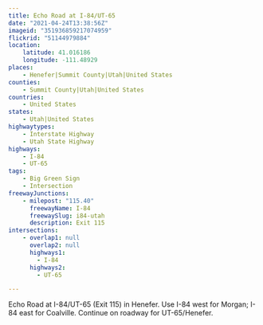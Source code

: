 ```yaml
---
title: Echo Road at I-84/UT-65
date: "2021-04-24T13:38:56Z"
imageid: "351936859217074959"
flickrid: "51144979884"
location:
    latitude: 41.016186
    longitude: -111.48929
places:
    - Henefer|Summit County|Utah|United States
counties:
    - Summit County|Utah|United States
countries:
    - United States
states:
    - Utah|United States
highwaytypes:
    - Interstate Highway
    - Utah State Highway
highways:
    - I-84
    - UT-65
tags:
    - Big Green Sign
    - Intersection
freewayJunctions:
    - milepost: "115.40"
      freewayName: I-84
      freewaySlug: i84-utah
      description: Exit 115
intersections:
    - overlap1: null
      overlap2: null
      highways1:
        - I-84
      highways2:
        - UT-65

---
```

Echo Road at I-84/UT-65 (Exit 115) in Henefer.  Use I-84 west for Morgan; I-84 east for Coalville.  Continue on roadway for UT-65/Henefer.